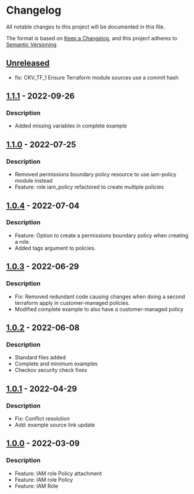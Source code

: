 # Changelog
All notable changes to this project will be documented in this file.

The format is based on [Keep a Changelog](https://keepachangelog.com/en/1.0.0/),
and this project adheres to [Semantic Versioning](https://semver.org/spec/v2.0.0.html).

## [Unreleased]
- fix: CKV_TF_1 Ensure Terraform module sources use a commit hash

## [1.1.1] - 2022-09-26
### Description
- Added missing variables in complete example

## [1.1.0] - 2022-07-25
### Description
- Removed permissions boundary policy resource to use iam-policy module instead
- Feature: role iam_policy refactored to create multiple policies

## [1.0.4] - 2022-07-04
### Description
- Feature: Option to create a permissions boundary policy when creating a role.
- Added tags argument to policies.

## [1.0.3] - 2022-06-29
### Description
- Fix: Removed redundant code causing changes when doing a second terraform apply in customer-managed policies.
- Modified complete example to also have a customer-managed policy

## [1.0.2] - 2022-06-08
### Description
- Standard files added
- Complete and minimum examples
- Checkov security check fixes

## [1.0.1] - 2022-04-29
### Description
- Fix: Conflict resolution
- Add: example source link update

## [1.0.0] - 2022-03-09
### Description
- Feature: IAM role Policy attachment
- Feature: IAM role Policy
- Feature: IAM Role

[Unreleased]: https://github.com/boldlink/terraform-aws-iam-role/releases/tag/1.1.1...HEAD

[1.1.1]: https://github.com/boldlink/terraform-aws-iam-role/releases/tag/1.1.1
[1.1.0]: https://github.com/boldlink/terraform-aws-iam-role/releases/tag/1.1.0
[1.0.4]: https://github.com/boldlink/terraform-aws-iam-role/releases/tag/1.0.4
[1.0.3]: https://github.com/boldlink/terraform-aws-iam-role/releases/tag/1.0.3
[1.0.2]: https://github.com/boldlink/terraform-aws-iam-role/releases/tag/1.0.2
[1.0.1]: https://github.com/boldlink/terraform-aws-iam-role/releases/tag/1.0.1
[1.0.0]: https://github.com/boldlink/terraform-aws-iam-role/releases/tag/1.0.0
